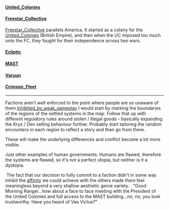 #### [United_Colonies](United_Colonies.md)

#### [Freestar_Collective](Freestar_Collective.md)
[Freestar_Collective](Freestar_Collective.md) parallels America. It started as a colony for the [United_Colonies](United_Colonies.md) (British Empire), and then when the UC imposed too much onto the FC, they fought for their independence across two wars.
#### [Ecliptic](Ecliptic.md)

#### [MAST](MAST.md)

#### [Varuun](Varuun.md)

#### [Crimson_Fleet](Crimson_Fleet.md)


---
Factions aren't well enforced to the point where people are so unaware of them.[Inhibited_by_weak_gameplay](../Exploring/Inhibited_by_weak_gameplay.md)
I would start by marking the boundaries of the regions of the settled systems in the map. Follow that up with different regulatory rules around stolen / illegal goods - basically expanding the Kryx / Den selling behaviour further. Probably start tailoring the random encounters in each region to reflect a story and then go from there.

These will make the underlying differences and conflict become a lot more visible.

Just other examples of human governments. Humans are flawed, therefore the systems are flawed, so it's not a perfect utopia, but neither is it a dystopia.

 The fact that our decision to fully commit to a faction didn’t in some way inhibit the [affinity](../Gameplay_Systems/Companions.md) we could achieve with the others made them feel meaningless beyond a very shallow aesthetic genre variety. 
 
 "Good Morning Ranger…how about a face to face meeting with the President of the United Colonies and full access to the MAST building…no, no, you look trustworthy. Have you heard of Vae Victus?"